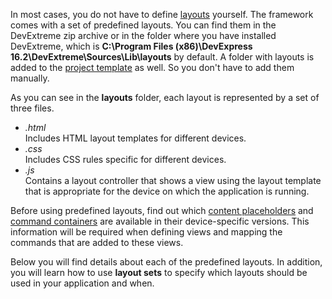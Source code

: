 In most cases, you do not have to define [layouts](/concepts/40%20SPA%20Framework/1%20Views%20and%20Layouts/3%20Define%20Layouts.md '/Documentation/Guide/SPA_Framework/Views_and_Layouts/#Define_Layouts') yourself. The framework comes with a set of predefined layouts. You can find them in the DevExtreme zip archive or in the folder where you have installed DevExtreme, which is **C:\Program Files (x86)\DevExpress 16.2\DevExtreme\Sources\Lib\layouts** by default. A folder with layouts is added to the [project template](/concepts/40%20SPA%20Framework/01%20Application%20Project '/Documentation/Guide/SPA_Framework/Application_Project/') as well. So you don't have to add them manually.

As you can see in the **layouts** folder, each layout is represented by a set of three files.

- *.html*  
	Includes HTML layout templates for different devices.
- *.css*  
	Includes CSS rules specific for different devices.
- *.js*  
	Contains a layout controller that shows a view using the layout template that is appropriate for the device on which the application is running.

Before using predefined layouts, find out which [content placeholders](/concepts/40%20SPA%20Framework/1%20Views%20and%20Layouts/4%20Insert%20View%20into%20Layout.md '/Documentation/Guide/SPA_Framework/Views_and_Layouts/#Insert_View_into_Layout') and [command containers](/concepts/40%20SPA%20Framework/1%20Views%20and%20Layouts/6%20Add%20Commands%20to%20Views.md '/Documentation/Guide/SPA_Framework/Views_and_Layouts/#Add_Commands_to_Views') are available in their device-specific versions. This information will be required when defining views and mapping the commands that are added to these views.

Below you will find details about each of the predefined layouts. In addition, you will learn how to use **layout sets** to specify which layouts should be used in your application and when.


